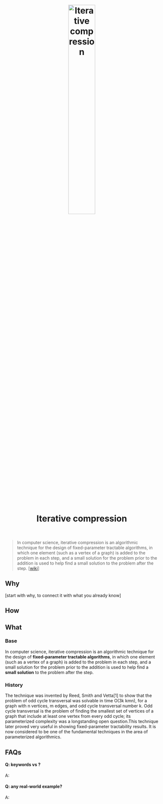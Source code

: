 <h1 align="center">
<br>
	<a href="https://www.wikiwand.com/en/Iterative_compression">
  <img src="https://i.imgur.com/XWkZgAp.jpeg" alt="Iterative compression" width=42%">
  </a>
  <br><br>
Iterative compression
  <br><br>
</h1>

> In computer science, iterative compression is an algorithmic technique for the design of fixed-parameter tractable algorithms, in which one element (such as a vertex of a graph) is added to the problem in each step, and a small solution for the problem prior to the addition is used to help find a small solution to the problem after the step. [[wiki](https://www.wikiwand.com/en/Iterative_compression)]

## Why 

[start with why, to connect it with what you already know]

## How



## What 

### Base

In computer science, iterative compression is an algorithmic technique for the design of **fixed-parameter tractable algorithms**, in which one element (such as a vertex of a graph) is added to the problem in each step, and a small solution for the problem prior to the addition is used to help find a **small solution** to the problem after the step.

### History

The technique was invented by Reed, Smith and Vetta[1] to show that the problem of odd cycle transversal was solvable in time O(3k kmn), for a graph with n vertices, m edges, and odd cycle transversal number k. Odd cycle transversal is the problem of finding the smallest set of vertices of a graph that include at least one vertex from every odd cycle; its parameterized complexity was a longstanding open question.This technique later proved very useful in showing fixed-parameter tractability results. It is now considered to be one of the fundamental techniques in the area of parameterized algorithmics.


## FAQs

#### Q: keywords vs ?

A: 

#### Q: any real-world example?

A: 

